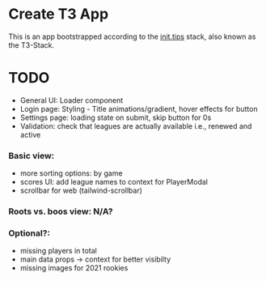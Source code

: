# Create T3 App

This is an app bootstrapped according to the [init.tips](https://init.tips) stack, also known as the T3-Stack.

# TODO
- General UI: Loader component
- Login page: Styling - Title animations/gradient, hover effects for button
- Settings page: loading state on submit, skip button for 0s
- Validation: check that leagues are actually available i.e., renewed and active
### Basic view: 
- more sorting options: by game
- scores UI: add league names to context for PlayerModal
- scrollbar for web (tailwind-scrollbar)
### Roots vs. boos view: N/A?
### Optional?:
- missing players in total
- main data props -> context for better visibilty
- missing images for 2021 rookies